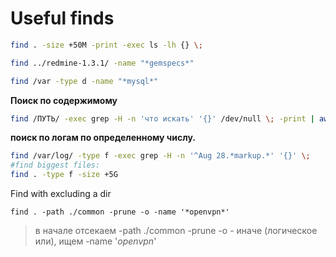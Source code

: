 # Useful finds

```bash
find . -size +50M -print -exec ls -lh {} \;
```

```bash
find ../redmine-1.3.1/ -name "*gemspecs*"
```

```bash
find /var -type d -name "*mysql*"
```

**Поиск по содержимому**

```bash
find /ПУТЬ/ -exec grep -H -n 'что искать' '{}' /dev/null \; -print | awk -F \: '{ print $1" - "$2 }'
```

**поиск по логам по определенному числу.**

```bash
find /var/log/ -type f -exec grep -H -n '^Aug 28.*markup.*' '{}' \;
#find biggest files:
find . -type f -size +5G
```

Find with excluding a dir

```
find . -path ./common -prune -o -name '*openvpn*'
```

> в начале отсекаем -path ./common -prune
> -o - иначе (логическое или), ищем
> -name '*openvpn*'
